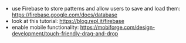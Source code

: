 - use Firebase to store patterns and allow users to save and load them: https://firebase.google.com/docs/database
- look at this tutorial: https://blog.repl.it/firebase
- enable mobile functionality: https://mobiforge.com/design-development/touch-friendly-drag-and-drop